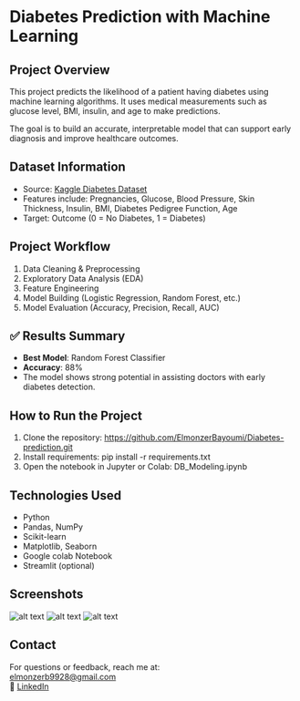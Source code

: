 #  Diabetes Prediction with Machine Learning

## Project Overview
This project predicts the likelihood of a patient having diabetes using machine learning algorithms. It uses medical measurements such as glucose level, BMI, insulin, and age to make predictions.

The goal is to build an accurate, interpretable model that can support early diagnosis and improve healthcare outcomes.

## Dataset Information
- Source: [Kaggle Diabetes Dataset](https://www.kaggle.com/datasets/mathchi/diabetes-data-set)
- Features include: Pregnancies, Glucose, Blood Pressure, Skin Thickness, Insulin, BMI, Diabetes Pedigree Function, Age
- Target: Outcome (0 = No Diabetes, 1 = Diabetes)

## Project Workflow
1. Data Cleaning & Preprocessing
2. Exploratory Data Analysis (EDA)
3. Feature Engineering
4. Model Building (Logistic Regression, Random Forest, etc.)
5. Model Evaluation (Accuracy, Precision, Recall, AUC)


## ✅ Results Summary
- **Best Model**: Random Forest Classifier
- **Accuracy**: 88%
- The model shows strong potential in assisting doctors with early diabetes detection.

## How to Run the Project
1. Clone the repository:
https://github.com/ElmonzerBayoumi/Diabetes-prediction.git
2. Install requirements:
pip install -r requirements.txt
3. Open the notebook in Jupyter or Colab:
DB_Modeling.ipynb


## Technologies Used
- Python
- Pandas, NumPy
- Scikit-learn
- Matplotlib, Seaborn
- Google colab Notebook
- Streamlit (optional)

##  Screenshots 
![alt text](<class distribution.png>)
![alt text](<Confusion Matrix.png>)
![alt text](Accuracy.png)

## Contact
For questions or feedback, reach me at:  
elmonzerb9928@gmail.com  
🔗 [LinkedIn](www.linkedin.com/in/elmonzer-bayoumi)
